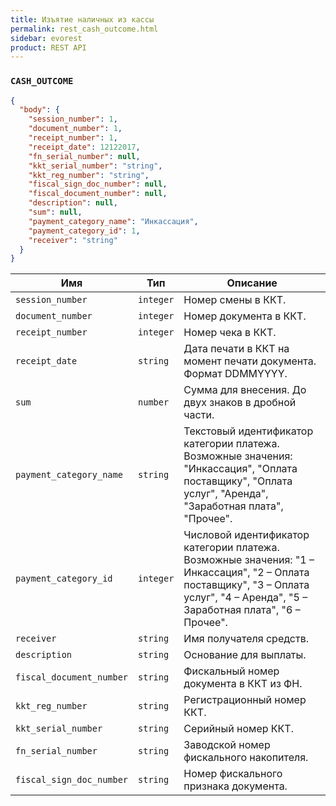 ```yaml
---
title: Изъятие наличных из кассы
permalink: rest_cash_outcome.html
sidebar: evorest
product: REST API
---
```


### `CASH_OUTCOME`

```json
{
  "body": {
    "session_number": 1,
    "document_number": 1,
    "receipt_number": 1,
    "receipt_date": 12122017,
    "fn_serial_number": null,
    "kkt_serial_number": "string",
    "kkt_reg_number": "string",
    "fiscal_sign_doc_number": null,
    "fiscal_document_number": null,
    "description": null,
    "sum": null,
    "payment_category_name": "Инкассация",
    "payment_category_id": 1,
    "receiver": "string"
  }
}
```

Имя  | Тип  | Описание
-----|------|--------------
`session_number`|`integer`|Номер смены в ККТ.
`document_number`|`integer`|Номер документа в ККТ.
`receipt_number`|`integer`|Номер чека в ККТ.
`receipt_date`|`string`| Дата печати в ККТ на момент печати документа. Формат DDMMYYYY.
`sum`|`number`|Сумма для внесения. До двух знаков в дробной части.
`payment_category_name`|`string`|Текстовый идентификатор категории платежа. Возможные значения: "Инкассация", "Оплата поставщику", "Оплата услуг", "Аренда", "Заработная плата", "Прочее".
`payment_category_id`|`integer`|Числовой идентификатор категории платежа. Возможные значения: "1 – Инкассация", "2 – Оплата поставщику", "3 – Оплата услуг", "4 – Аренда", "5 – Заработная плата", "6 – Прочее".
`receiver`|`string`|Имя получателя средств.
`description`|`string`|Основание для выплаты.
`fiscal_document_number`|`string`|Фискальный номер документа в ККТ из ФН.
`kkt_reg_number`|`string`|Регистрационный номер ККТ.
`kkt_serial_number`|`string`|Серийный номер ККТ.
`fn_serial_number`|`string`|Заводской номер фискального накопителя.
`fiscal_sign_doc_number`|`string`|Номер фискального признака документа.
